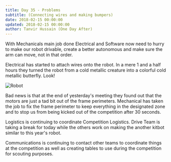 ```yaml
---
title: Day 35 - Problems
subtitle: (Connecting wires and making bumpers)
date: 2018-02-15 00:00:00
updated: 2018-02-15 00:00:00
author: Tanvir Hussain (One Day After)
---
```


With Mechanicals main job done Electrical and Software now need to hurry to make our robot drivable, create a better autonomous and make sure the arm can move, not in that order.

Electrical has started to attach wires onto the robot. In a mere 1 and a half hours they turned the robot from a cold metallic creature into a colorful cold metallic butterfly. Look!

![Robot](/images/20180215/robot.jpg)

Bad news is that at the end of yesterday's meeting they found out that the motors are just a tad bit out of the frame perimeters. Mechanical has taken the job to fix the frame perimeter to keep everything in the designated zone and to stop us from being kicked out of the competition after 30 seconds.

Logistics is continuing to coordinate Competition Logistics. Drive Team is taking a break for today while the others work on making the another kitbot similar to this year's robot.

Communications is continuing to contact other teams to coordinate things at the competition as well as creating tables to use during the competition for scouting purposes.
